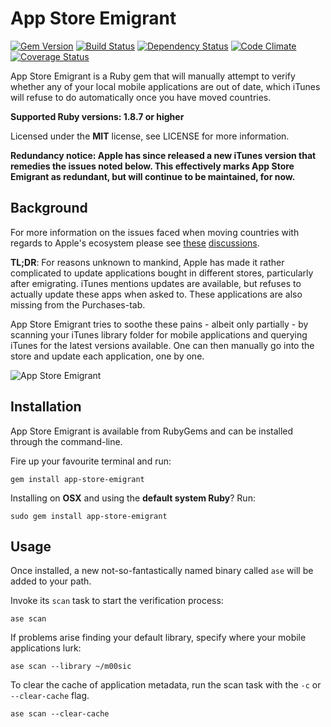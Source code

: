 # App Store Emigrant

[![Gem Version](https://badge.fury.io/rb/app-store-emigrant.png)](https://rubygems.org/gems/app-store-emigrant)
[![Build Status](https://secure.travis-ci.org/timkurvers/app-store-emigrant.png?branch=master)](https://travis-ci.org/timkurvers/app-store-emigrant)
[![Dependency Status](https://gemnasium.com/timkurvers/app-store-emigrant.png)](https://gemnasium.com/timkurvers/app-store-emigrant)
[![Code Climate](https://codeclimate.com/github/timkurvers/app-store-emigrant.png)](https://codeclimate.com/github/timkurvers/app-store-emigrant)
[![Coverage Status](https://coveralls.io/repos/timkurvers/app-store-emigrant/badge.png?branch=master)](https://coveralls.io/r/timkurvers/app-store-emigrant)

App Store Emigrant is a Ruby gem that will manually attempt to verify whether any of your local mobile applications are out of date, which iTunes will refuse to do automatically once you have moved countries.

**Supported Ruby versions: 1.8.7 or higher**

Licensed under the **MIT** license, see LICENSE for more information.

**Redundancy notice: Apple has since released a new iTunes version that remedies the issues noted below. This effectively marks App Store Emigrant as redundant, but will continue to be maintained, for now.**


## Background

For more information on the issues faced when moving countries with regards to Apple's ecosystem please see [these](https://discussions.apple.com/thread/2443094) [discussions](https://discussions.apple.com/message/16273593).

**TL;DR**: For reasons unknown to mankind, Apple has made it rather complicated to update applications bought in different stores, particularly after emigrating. iTunes mentions updates are available, but refuses to actually update these apps when asked to. These applications are also missing from the Purchases-tab.

App Store Emigrant tries to soothe these pains - albeit only partially - by scanning your iTunes library folder for mobile applications and querying iTunes for the latest versions available. One can then manually go into the store and update each application, one by one.

![App Store Emigrant](http://office.moonsphere.net/app-store-emigrant.png?v2)


## Installation

App Store Emigrant is available from RubyGems and can be installed through the command-line.

Fire up your favourite terminal and run:

    gem install app-store-emigrant

Installing on **OSX** and using the **default system Ruby**? Run:

    sudo gem install app-store-emigrant


## Usage

Once installed, a new not-so-fantastically named binary called ```ase``` will be added to your path.

Invoke its ```scan``` task to start the verification process:

    ase scan

If problems arise finding your default library, specify where your mobile applications lurk:

    ase scan --library ~/m00sic

To clear the cache of application metadata, run the scan task with the ```-c``` or ```--clear-cache``` flag.

    ase scan --clear-cache
